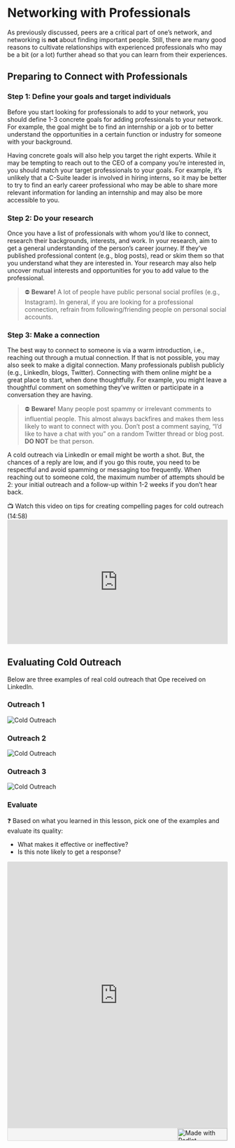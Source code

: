 # Networking with Professionals

As previously discussed, peers are a critical part of one’s network, and networking is **not** about finding important people. Still, there are many good reasons to cultivate relationships with experienced professionals who may be a bit (or a lot) further ahead so that you can learn from their experiences. 

## Preparing to Connect with Professionals

### **Step 1: Define your goals and target individuals**

Before you start looking for professionals to add to your network, you should define 1-3 concrete goals for adding professionals to your network. For example, the goal might be to find an internship or a job or to better understand the opportunities in a certain function or industry for someone with your background. 

Having concrete goals will also help you target the right experts. While it may be tempting to reach out to the CEO of a company you’re interested in, you should match your target professionals to your goals. For example, it’s unlikely that a C-Suite leader is involved in hiring interns, so it may be better to try to find an early career professional who may be able to share more relevant information for landing an internship and may also be more accessible to you. 

### **Step 2: Do your research**

Once you have a list of professionals with whom you’d like to connect, research their backgrounds, interests, and work.  In your research, aim to get a general understanding of the person’s career journey.  If they’ve published professional content (e.g., blog posts), read or skim them so that you understand what they are interested in. Your research may also help uncover mutual interests and opportunities for you to add value to the professional. 

> ⛔ **Beware!** A lot of people have public personal social profiles (e.g., Instagram). In general, if you are looking for a professional connection, refrain from following/friending people on personal social accounts.

### **Step 3: Make a connection**

The best way to connect to someone is via a warm introduction, i.e., reaching out through a mutual connection. If that is not possible, you may also seek to make a digital connection.  Many professionals publish publicly (e.g., LinkedIn, blogs, Twitter). Connecting with them online *might* be a great place to start, when done thoughtfully. For example, you might leave a thoughtful comment on something they’ve written or participate in a conversation they are having. 

> ⛔ **Beware!** Many people post spammy or irrelevant comments to influential people. This almost always backfires and makes them less likely to want to connect with you. Don’t post a comment saying, “I’d like to have a chat with you” on a random Twitter thread or blog post. **DO NOT** be that person.

A cold outreach via LinkedIn or email might be worth a shot. But, the chances of a reply are low, and if you go this route, you need to be respectful and avoid spamming or messaging too frequently. When reaching out to someone cold, the maximum number of attempts should be 2: your initial outreach and a follow-up within 1-2 weeks if you don’t hear back. 

<aside>
📺 Watch this video on tips for creating compelling pages for cold outreach (14:58)
</aside>

 <div style="position: relative; padding-bottom: 56.25%; height: 0;">
   <iframe width="560" height="315" src="https://www.youtube.com/embed/GdopFUsm7xE?si=N0vNRHC98fTN0uIo" title="YouTube video player" frameborder="0" allow="accelerometer; autoplay; clipboard-write; encrypted-media; gyroscope; picture-in-picture; web-share" allowfullscreen style="position: absolute; top: 0; left: 0; width: 100%; height: 100%;"></iframe>
 </div>

 ## Evaluating Cold Outreach

 Below are three examples of real cold outreach that Ope received on LinkedIn. 

 ### Outreach 1

![Cold Outreach](Cold1.png)

### Outreach 2
![Cold Outreach](Cold2.png)

### Outreach 3
![Cold Outreach](Cold3.png)

### Evaluate
<aside>
 ❓ Based on what you learned in this lesson, pick one of the examples and evaluate its quality:
 
 - What makes it effective or ineffective?
 - Is this note likely to get a response?

</aside>
<div class="padlet-embed" style="border:1px solid rgba(0,0,0,0.1);border-radius:2px;box-sizing:border-box;overflow:hidden;position:relative;width:100%;background:#F4F4F4"><p style="padding:0;margin:0"><iframe src="https://padlet.com/embed/i11q6bkfn4t4mp85" frameborder="0" allow="camera;microphone;geolocation" style="width:100%;height:608px;display:block;padding:0;margin:0"></iframe></p><div style="display:flex;align-items:center;justify-content:end;margin:0;height:28px"><a href="https://padlet.com?ref=embed" style="display:block;flex-grow:0;margin:0;border:none;padding:0;text-decoration:none" target="_blank"><div style="display:flex;align-items:center;"><img src="https://padlet.net/embeds/made_with_padlet_2022.png" width="114" height="28" style="padding:0;margin:0;background:0 0;border:none;box-shadow:none" alt="Made with Padlet"></div></a></div></div>
